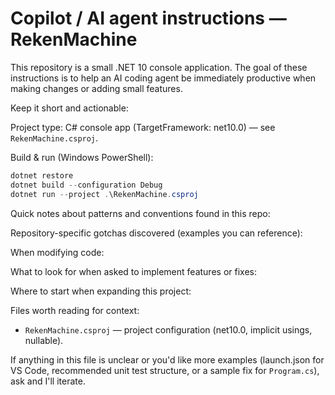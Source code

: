 # Copilot / AI agent instructions — RekenMachine

This repository is a small .NET 10 console application. The goal of these instructions is to help an AI coding agent be immediately productive when making changes or adding small features.

Keep it short and actionable:

 Project type: C# console app (TargetFramework: net10.0) — see `RekenMachine.csproj`.

Build & run (Windows PowerShell):

```powershell
dotnet restore
dotnet build --configuration Debug
dotnet run --project .\RekenMachine.csproj
```

Quick notes about patterns and conventions found in this repo:


Repository-specific gotchas discovered (examples you can reference):


When modifying code:


What to look for when asked to implement features or fixes:


Where to start when expanding this project:


Files worth reading for context:

- `RekenMachine.csproj` — project configuration (net10.0, implicit usings, nullable).

If anything in this file is unclear or you'd like more examples (launch.json for VS Code, recommended unit test structure, or a sample fix for `Program.cs`), ask and I'll iterate.
